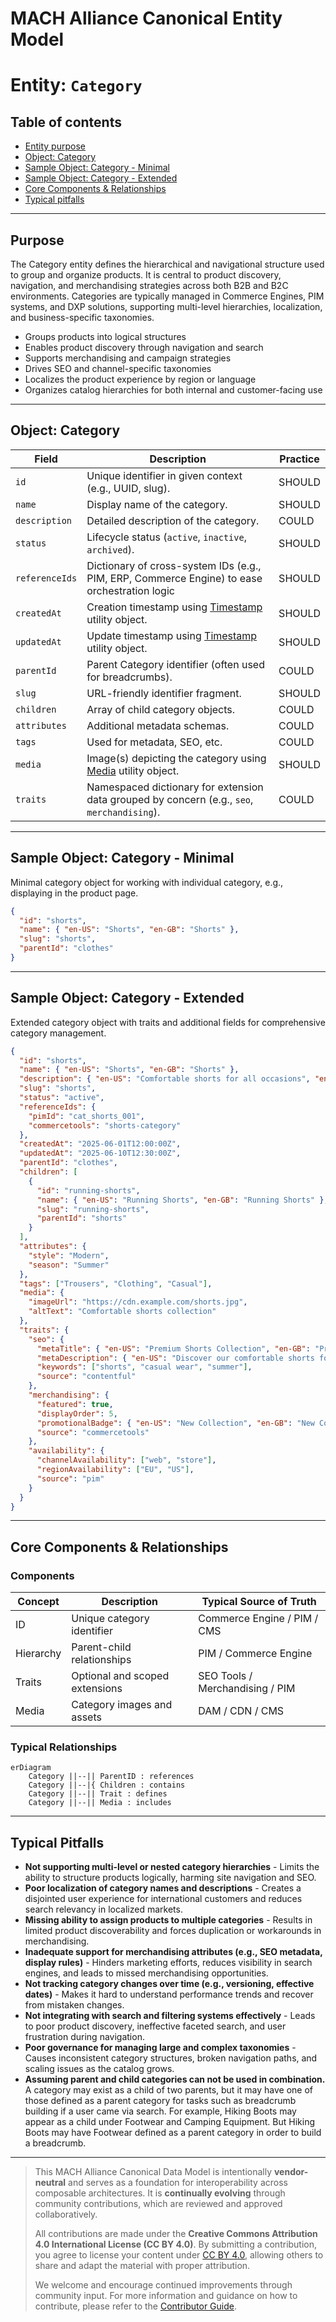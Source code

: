 # MACH Alliance Canonical Entity Model

# Entity: `Category`

## Table of contents

- [Entity purpose](#entity-purpose)
- [Object: Category](#object-category)
- [Sample Object: Category - Minimal](#sample-object-category---minimal)
- [Sample Object: Category - Extended](#sample-object-category---extended)
- [Core Components & Relationships](#core-components--relationships)
- [Typical pitfalls](#typical-pitfalls)

---

## Purpose
The Category entity defines the hierarchical and navigational structure used to group and organize products. It is central to product discovery, navigation, and merchandising strategies across both B2B and B2C environments. Categories are typically managed in Commerce Engines, PIM systems, and DXP solutions, supporting multi-level hierarchies, localization, and business-specific taxonomies.

- Groups products into logical structures
- Enables product discovery through navigation and search
- Supports merchandising and campaign strategies
- Drives SEO and channel-specific taxonomies
- Localizes the product experience by region or language
- Organizes catalog hierarchies for both internal and customer-facing use

---

## Object: Category

| Field | Description | Practice |
|-------|-------------|----------|
| `id` | Unique identifier in given context (e.g., UUID, slug). | SHOULD |
| `name` | Display name of the category. | SHOULD |
| `description` | Detailed description of the category. | COULD |
| `status` | Lifecycle status (`active`, `inactive`, `archived`). | SHOULD |
| `referenceIds` | Dictionary of cross-system IDs (e.g., PIM, ERP, Commerce Engine) to ease orchestration logic | SHOULD |
| `createdAt` | Creation timestamp using [Timestamp](../utilities/timestamp.md) utility object. | SHOULD |
| `updatedAt` | Update timestamp using [Timestamp](../utilities/timestamp.md) utility object. | SHOULD |
| `parentId` | Parent Category identifier (often used for breadcrumbs). | COULD |
| `slug` | URL-friendly identifier fragment. | SHOULD |
| `children` | Array of child category objects. | COULD |
| `attributes` | Additional metadata schemas. | COULD |
| `tags` | Used for metadata, SEO, etc. | COULD |
| `media` | Image(s) depicting the category using [Media](../utilities/media.md) utility object. | SHOULD |
| `traits` | Namespaced dictionary for extension data grouped by concern (e.g., `seo`, `merchandising`). | COULD |

---

## Sample Object: Category - Minimal

Minimal category object for working with individual category, e.g., displaying in the product page.

```json
{
  "id": "shorts",
  "name": { "en-US": "Shorts", "en-GB": "Shorts" },
  "slug": "shorts",
  "parentId": "clothes"
}
```

---

## Sample Object: Category - Extended

Extended category object with traits and additional fields for comprehensive category management.

```json
{
  "id": "shorts",
  "name": { "en-US": "Shorts", "en-GB": "Shorts" },
  "description": { "en-US": "Comfortable shorts for all occasions", "en-GB": "Comfortable shorts for all occasions" },
  "slug": "shorts",
  "status": "active",
  "referenceIds": {
    "pimId": "cat_shorts_001",
    "commercetools": "shorts-category"
  },
  "createdAt": "2025-06-01T12:00:00Z",
  "updatedAt": "2025-06-10T12:30:00Z",
  "parentId": "clothes",
  "children": [
    {
      "id": "running-shorts",
      "name": { "en-US": "Running Shorts", "en-GB": "Running Shorts" },
      "slug": "running-shorts",
      "parentId": "shorts"
    }
  ],
  "attributes": {
    "style": "Modern",
    "season": "Summer"
  },
  "tags": ["Trousers", "Clothing", "Casual"],
  "media": {
    "imageUrl": "https://cdn.example.com/shorts.jpg",
    "altText": "Comfortable shorts collection"
  },
  "traits": {
    "seo": {
      "metaTitle": { "en-US": "Premium Shorts Collection", "en-GB": "Premium Shorts Collection" },
      "metaDescription": { "en-US": "Discover our comfortable shorts for every occasion", "en-GB": "Discover our comfortable shorts for every occasion" },
      "keywords": ["shorts", "casual wear", "summer"],
      "source": "contentful"
    },
    "merchandising": {
      "featured": true,
      "displayOrder": 5,
      "promotionalBadge": { "en-US": "New Collection", "en-GB": "New Collection" },
      "source": "commercetools"
    },
    "availability": {
      "channelAvailability": ["web", "store"],
      "regionAvailability": ["EU", "US"],
      "source": "pim"
    }
  }
}
```

---

## Core Components & Relationships

### Components

| Concept | Description | Typical Source of Truth |
|---------|-------------|-------------------------|
| ID | Unique category identifier | Commerce Engine / PIM / CMS |
| Hierarchy | Parent-child relationships | PIM / Commerce Engine |
| Traits | Optional and scoped extensions | SEO Tools / Merchandising / PIM |
| Media | Category images and assets | DAM / CDN / CMS |

### Typical Relationships

```mermaid
erDiagram
    Category ||--|| ParentID : references
    Category ||--|{ Children : contains
    Category ||--|| Trait : defines
    Category ||--|| Media : includes

```

---

## Typical Pitfalls

- **Not supporting multi-level or nested category hierarchies** - Limits the ability to structure products logically, harming site navigation and SEO.
- **Poor localization of category names and descriptions** - Creates a disjointed user experience for international customers and reduces search relevancy in localized markets.
- **Missing ability to assign products to multiple categories** - Results in limited product discoverability and forces duplication or workarounds in merchandising.
- **Inadequate support for merchandising attributes (e.g., SEO metadata, display rules)** - Hinders marketing efforts, reduces visibility in search engines, and leads to missed merchandising opportunities.
- **Not tracking category changes over time (e.g., versioning, effective dates)** - Makes it hard to understand performance trends and recover from mistaken changes.
- **Not integrating with search and filtering systems effectively** - Leads to poor product discovery, ineffective faceted search, and user frustration during navigation.
- **Poor governance for managing large and complex taxonomies** - Causes inconsistent category structures, broken navigation paths, and scaling issues as the catalog grows.
- **Assuming parent and child categories can not be used in combination.** A category may exist as a child of two parents, but it may have one of those defined as a parent category for tasks such as breadcrumb building if a user came via search. For example, Hiking Boots may appear as a child under Footwear and Camping Equipment. But Hiking Boots may have Footwear defined as a parent category in order to build a breadcrumb.

---

>  This MACH Alliance Canonical Data Model is intentionally __vendor-neutral__ and serves as a foundation for interoperability across composable architectures. It is __continually evolving__ through community contributions, which are reviewed and approved collaboratively.
>  
>  All contributions are made under the __Creative Commons Attribution 4.0 International License (CC BY 4.0)__. By submitting a contribution, you agree to license your content under <a href="https://creativecommons.org/licenses/by/4.0/deed.en">CC BY 4.0</a>, allowing others to share and adapt the material with proper attribution.
>  
>  We welcome and encourage continued improvements through community input. For more information and guidance on how to contribute, please refer to the <a href="https://github.com/machalliance/common-data-model/blob/main/contributing.md">Contributor Guide</a>.


